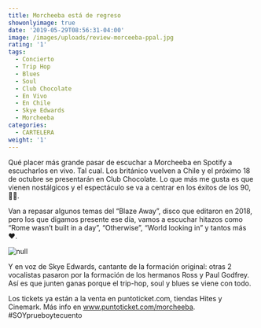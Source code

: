 ```yaml
---
title: Morcheeba está de regreso
showonlyimage: true
date: '2019-05-29T08:56:31-04:00'
image: /images/uploads/review-morceeba-ppal.jpg
rating: '1'
tags:
  - Concierto
  - Trip Hop
  - Blues
  - Soul
  - Club Chocolate
  - En Vivo
  - En Chile
  - Skye Edwards
  - Morcheeba
categories:
  - CARTELERA
weight: '1'
---
```

Qué placer más grande pasar de escuchar a Morcheeba en Spotify a escucharlos en vivo. Tal cual. Los británico vuelven a Chile y el próximo 18 de octubre se presentarán en Club Chocolate. Lo que más me gusta es que vienen nostálgicos y el espectáculo se va a centrar en los éxitos de los 90, 👏🏼.

<!--more-->

Van a repasar algunos temas del “Blaze Away”, disco que editaron en 2018, pero los que digamos presente ese día, vamos a escuchar hitazos como “Rome wasn’t built in a day”, “Otherwise”, “World looking in” y tantos más ❤️.

![null](/images/uploads/review-morceeba.jpg)

Y en voz de Skye Edwards, cantante de la formación original: otras 2 vocalistas pasaron por la formación de los hermanos Ross y Paul Godfrey. Así es que junten ganas porque el trip-hop, soul y blues se viene con todo.

Los tickets ya están a la venta en puntoticket.com, tiendas Hites y Cinemark. Más info en www.puntoticket.com/morcheeba. #SOYprueboytecuento
